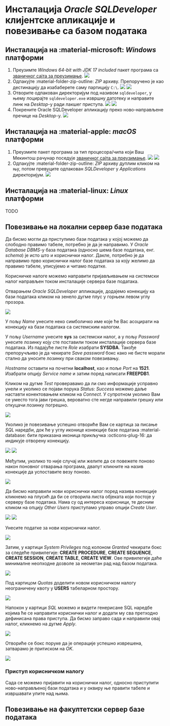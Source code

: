# Инсталација *Oracle SQLDeveloper* клијентске апликације и повезивање са базом података

## Инсталација на :material-microsoft: *Windows* платформи

1. Преузимте *Windows 64-bit with JDK 17 included* пакет програма са [званичног сајта за преузимање](https://www.oracle.com/database/sqldeveloper/technologies/download/).
![](../../assets/img/oracle-sqldeveloper/win-download.png#no-invert)
1. Одпакујте :material-folder-zip-outline: *ZIP* архиву. Препоручено је као дестинацију да изабаберете саму партицију `C:\`.
![](../../assets/img/oracle-sqldeveloper/extract.png#no-invert)
![](../../assets/img/oracle-sqldeveloper/extract-destination.png#no-invert)
1. Отворите одпакован директоријум под називом `sqldeveloper`, у њему лоцирајте `sqldeveloper.exe` извршну датотеку и направите линк на *Desktop*-у ради лакшег приступа.
![](../../assets/img/oracle-sqldeveloper/open-folder.png#no-invert)
![](../../assets/img/oracle-sqldeveloper/send-to-desktop.png#no-invert)
1. Покрените Oracle SQLDeveloper апликацију преко ново-направљене пречице на *Desktop*-у.
![](../../assets/img/oracle-sqldeveloper/desktop.png#no-invert)

## Инсталација на :material-apple: *macOS* платформи

1. Преузмите пакет програма за тип процесора/чипа који Ваш Мекинтош рачунар поседује [званичног сајта за преузимање](https://www.oracle.com/database/sqldeveloper/technologies/download/).
![](../../assets/img/oracle-sqldeveloper/about-this-mac.png#no-invert)
![](../../assets/img/oracle-sqldeveloper/mac-download.png#no-invert)
1. Одпакујте :material-folder-zip-outline: *ZIP* архиву дуплим кликом на њу, потом превуците одпакован *SQLDeveloper* у *Applications* директоријум.
![](../../assets/img/oracle-sqldeveloper/mac-install.png#no-invert)

## Инсталација на :material-linux: *Linux* платформи

TODO

## Повезивање на локални сервер базе података

Да бисмо могли да приступимо бази података у којој можемо да слободно правимо табеле, потребно је да је направимо. У *Oracle Database DBMS*-у база података (односно шема базе података, енг. *schema*) је исто што и кориснички налог. Дакле, потребно је да направимо прво кориснички налог базе података за коју желимо да правимо табеле, уписујемо и читамо податке.

Корисничке налоге можемо направити пријављивањем на системски налог направљен током инсталације сервера базе података.

Отварањем *Oracle SQLDeveloper* апликације, додајемо конекцију ка бази података кликом на зенело дугме плус у горњем левом углу прозора.

![](../../assets/img/oracle-sqldeveloper/new-connection.png#no-invert)

У пољу *Name* унесите неко симболичко име које ће Вас асоцирати на конекцију ка бази података са системским налогом.

У пољу *Username* унесите **sys** за системски налог, а у пољу *Password* унесите лозинку коју сте поставили током инсталације сервера базе података. Из падајуће листе *Role* изабрати **SYSDBA**. Такође препоручљиво је да чекирате *Save password* бокс како не бисте морали стално да уносите лозинку при сваком повезивању.

*Hostname* оставити на почетни **localhost**, као и поље *Port* на **1521**. Изабрати опцију *Service name* и затим поред написати **FREEPDB1**.

Кликом на дугме *Test* проверавамо да ли смо информације усправно унели и уколико се појави порука *Status: Success* можемо даље наставти конектовањем кликом на *Connect*. У супротном уколико Вам се уместо тога јави грешка, вероватно сте негде направили грешку или откуцачи лозинку погрешно.

![](../../assets/img/oracle-sqldeveloper/sys-connect.png#no-invert)

Уколико је повезивање успешно отвориће Вам се картица за писање *SQL* наредби, док ће у углу иконице конекције базе података :material-database: бити приказана иконица прикључка :octicons-plug-16: да индикује отворену конекцију.

![](../../assets/img/oracle-sqldeveloper/conn-open-interface.png#no-invert)
![](../../assets/img/oracle-sqldeveloper/sys-connected.png#no-invert)

Међутим, уколико то није случај или желите да се повежете поново након поновног отварања програма, двапут кликните на назив конекције да успоставите везу поново.

![](../../assets/img/oracle-sqldeveloper/sys-to-connect.png#no-invert)

Да бисмо направили нови кориснички налог поред назива конекције кликнемо на плусић да би се отворила листа објеката који постоје у серверу базе података. Нама су од интереса корисници, те десним кликом на опцију *Other Users* приступамо управо опцији *Create User*.

![](../../assets/img/oracle-sqldeveloper/sys-expand.png#no-invert)
![](../../assets/img/oracle-sqldeveloper/create-user.png#no-invert)

Унесите податке за нови кориснички налог.

![](../../assets/img/oracle-sqldeveloper/create-user-user.png#no-invert)

Затим, у картици *System Privileges* под колоном *Granted* чекирати бокс за следеће привилегије: **CREATE PROCEDURE**, **CREATE SEQUENCE**, **CREATE SESSION**, **CREATE TABLE**, **CREATE VIEW**. Ове привилегије даће минималне неопходне дозволе за неометан рад над базом података.

![](../../assets/img/oracle-sqldeveloper/create-user-privileges.png#no-invert)

Под картицом *Quotas* доделити новом корисничком налогу неограничену квоту у **USERS** табеларном простору.

![](../../assets/img/oracle-sqldeveloper/create-user-quotas.png#no-invert)

Напокон у картици *SQL* можемо и видети генерисане SQL наредбе којима ће се направити кориснички налог и додати му сва претходно дефинисана права приступа. Да бисмо заправо сада и направили овај налог, кликнемо на дугме *Apply*.

![](../../assets/img/oracle-sqldeveloper/create-user-sql.png#no-invert)

Отвориће се бокс поруке да је операције успешно изврешена, затварамо је притиском на *OK*.

![](../../assets/img/oracle-sqldeveloper/create-user-success.png#no-invert)


### Приступ корисничком налогу

Сада се можемо пријавити на кориснички налог, односно приступити ново-направљеној бази података и у оквиру ње правити табеле и извршавати упите над њима.

## Повезивање на факултетски сервер базе података


